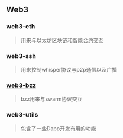## Web3

### web3-eth
> 用来与以太坊区块链和智能合约交互

### web3-ssh
> 用来控制whisper协议与p2p通信以及广播

### [web3-bzz](https://web3js.readthedocs.io/en/v1.2.6/web3-bzz.html#)
> bzz用来与swarm协议交互

### web3-utils
> 包含了一些Dapp开发有用的功能